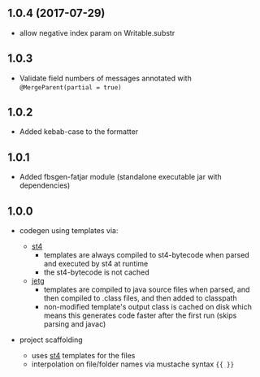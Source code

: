 ## 1.0.4 (2017-07-29)

* allow negative index param on Writable.substr

## 1.0.3

* Validate field numbers of messages annotated with ```@MergeParent(partial = true)```

## 1.0.2

* Added kebab-case to the formatter

## 1.0.1

* Added fbsgen-fatjar module (standalone executable jar with dependencies)

## 1.0.0

* codegen using templates via:
  * [st4](https://github.com/antlr/stringtemplate4)
    - templates are always compiled to st4-bytecode when parsed and executed by st4 at runtime
    - the st4-bytecode is not cached
  * [jetg](https://github.com/fbsgen/jetg)
    - templates are compiled to java source files when parsed, and then compiled to .class files, and then added to classpath
    - non-modified template's output class is cached on disk which means this generates code faster after the first run (skips parsing and javac)

* project scaffolding
  * uses [st4](https://github.com/antlr/stringtemplate4) templates for the files
  * interpolation on file/folder names via mustache syntax ```{{ }}```
